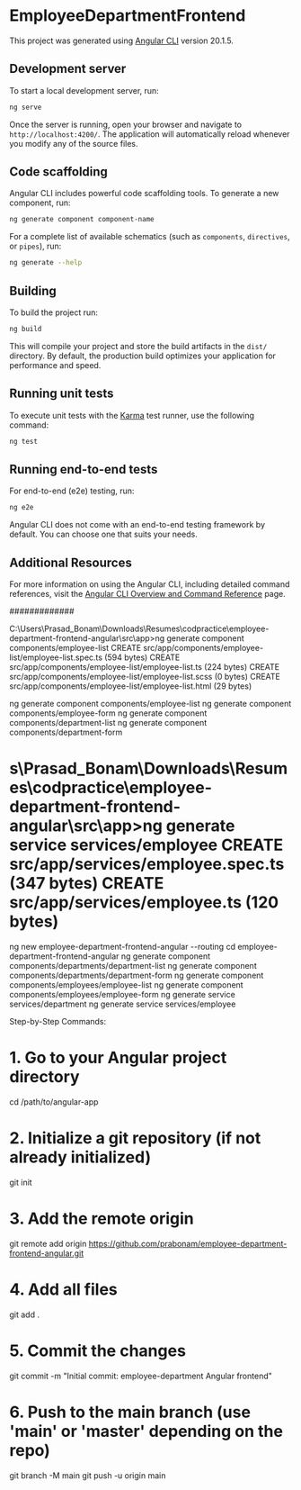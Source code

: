 # EmployeeDepartmentFrontend

This project was generated using [Angular CLI](https://github.com/angular/angular-cli) version 20.1.5.

## Development server

To start a local development server, run:

```bash
ng serve
```

Once the server is running, open your browser and navigate to `http://localhost:4200/`. The application will automatically reload whenever you modify any of the source files.

## Code scaffolding

Angular CLI includes powerful code scaffolding tools. To generate a new component, run:

```bash
ng generate component component-name
```

For a complete list of available schematics (such as `components`, `directives`, or `pipes`), run:

```bash
ng generate --help
```

## Building

To build the project run:

```bash
ng build
```

This will compile your project and store the build artifacts in the `dist/` directory. By default, the production build optimizes your application for performance and speed.

## Running unit tests

To execute unit tests with the [Karma](https://karma-runner.github.io) test runner, use the following command:

```bash
ng test
```

## Running end-to-end tests

For end-to-end (e2e) testing, run:

```bash
ng e2e
```

Angular CLI does not come with an end-to-end testing framework by default. You can choose one that suits your needs.

## Additional Resources

For more information on using the Angular CLI, including detailed command references, visit the [Angular CLI Overview and Command Reference](https://angular.dev/tools/cli) page.

#############


 
C:\Users\Prasad_Bonam\Downloads\Resumes\codpractice\employee-department-frontend-angular\src\app>ng generate component components/employee-list
CREATE src/app/components/employee-list/employee-list.spec.ts (594 bytes)
CREATE src/app/components/employee-list/employee-list.ts (224 bytes)
CREATE src/app/components/employee-list/employee-list.scss (0 bytes)
CREATE src/app/components/employee-list/employee-list.html (29 bytes)
 
 ng generate component components/employee-list
ng generate component components/employee-form
ng generate component components/department-list
ng generate component components/department-form



s\Prasad_Bonam\Downloads\Resumes\codpractice\employee-department-frontend-angular\src\app>ng generate service services/employee
CREATE src/app/services/employee.spec.ts (347 bytes)
CREATE src/app/services/employee.ts (120 bytes)
===================
ng new employee-department-frontend-angular --routing
cd employee-department-frontend-angular
ng generate component components/departments/department-list
ng generate component components/departments/department-form
ng generate component components/employees/employee-list
ng generate component components/employees/employee-form
ng generate service services/department
ng generate service services/employee


Step-by-Step Commands:
 
# 1. Go to your Angular project directory
cd /path/to/angular-app

# 2. Initialize a git repository (if not already initialized)
git init

# 3. Add the remote origin
git remote add origin https://github.com/prabonam/employee-department-frontend-angular.git

# 4. Add all files
git add .

# 5. Commit the changes
git commit -m "Initial commit: employee-department Angular frontend"

# 6. Push to the main branch (use 'main' or 'master' depending on the repo)
git branch -M main
git push -u origin main
